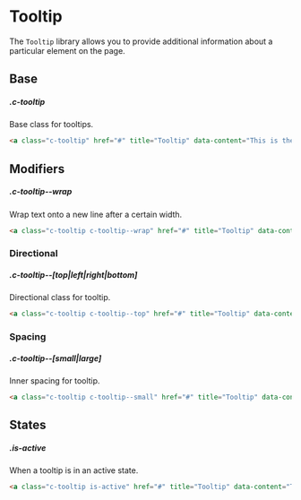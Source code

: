 # Tooltip

The `Tooltip` library allows you to provide additional information about a particular element on the page.

## Base

##### .c-tooltip

Base class for tooltips.

```html
<a class="c-tooltip" href="#" title="Tooltip" data-content="This is the tooltip content">Tooltip</a>
```

## Modifiers

##### .c-tooltip--wrap

Wrap text onto a new line after a certain width.

```html
<a class="c-tooltip c-tooltip--wrap" href="#" title="Tooltip" data-content="This is the tooltip content">Tooltip</a>
```

### Directional

##### .c-tooltip--[top|left|right|bottom]

Directional class for tooltip.

```html
<a class="c-tooltip c-tooltip--top" href="#" title="Tooltip" data-content="This is the tooltip content">Tooltip</a>
```

### Spacing

##### .c-tooltip--[small|large]

Inner spacing for tooltip.

```html
<a class="c-tooltip c-tooltip--small" href="#" title="Tooltip" data-content="This is the tooltip content">Tooltip</a>
```

## States

##### .is-active

When a tooltip is in an active state.

```html
<a class="c-tooltip is-active" href="#" title="Tooltip" data-content="This is the tooltip content">Tooltip Active</a>
```